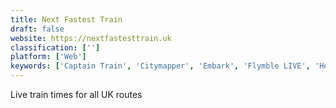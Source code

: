 ```yaml
---
title: Next Fastest Train
draft: false 
website: https://nextfastesttrain.uk
classification: ['']
platform: ['Web']
keywords: ['Captain Train', 'Citymapper', 'Embark', 'Flymble LIVE', 'Hearst Castle App', 'Lasergist', 'Maply', 'NYC Train Sign', 'Pigeon', 'Transit', 'Tripjay', 'Uber Transit', 'streetcar.live']
---
```

Live train times for all UK routes